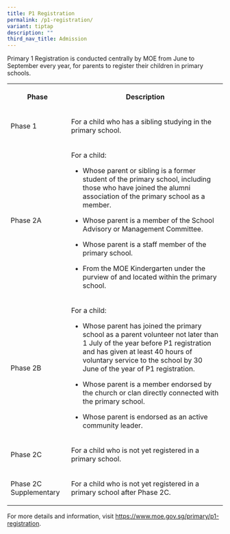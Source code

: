 ```yaml
---
title: P1 Registration
permalink: /p1-registration/
variant: tiptap
description: ""
third_nav_title: Admission
---
```

<p>Primary 1 Registration is conducted centrally by MOE from June to September
every year, for parents to register their children in primary schools.</p>
<p></p>
<table style="minWidth: 50px">
<colgroup>
<col>
<col>
</colgroup>
<tbody>
<tr>
<th rowspan="1" colspan="1">
<p>Phase</p>
</th>
<th rowspan="1" colspan="1">
<p>Description</p>
</th>
</tr>
<tr>
<td rowspan="1" colspan="1">
<p>Phase 1</p>
</td>
<td rowspan="1" colspan="1">
<p>For a child who has a sibling studying in the primary school.</p>
</td>
</tr>
<tr>
<td rowspan="1" colspan="1">
<p>Phase 2A</p>
</td>
<td rowspan="1" colspan="1">
<p>For a child:</p>
<ul data-tight="true" class="tight">
<li>
<p>Whose parent or sibling is a former student of the primary school, including
those who have joined the alumni association of the primary school as a
member.</p>
</li>
<li>
<p>Whose parent is a member of the School Advisory or Management Committee.</p>
</li>
<li>
<p>Whose parent is a staff member of the primary school.</p>
</li>
<li>
<p>From the MOE Kindergarten under the purview of and located within the
primary school.</p>
</li>
</ul>
</td>
</tr>
<tr>
<td rowspan="1" colspan="1">
<p>Phase 2B</p>
</td>
<td rowspan="1" colspan="1">
<p>For a child:</p>
<ul data-tight="true" class="tight">
<li>
<p>Whose parent has joined the primary school as a parent volunteer not later
than 1 July of the year before P1 registration and has given at least 40
hours of voluntary service to the school by 30 June of the year of P1 registration.</p>
</li>
<li>
<p>Whose parent is a member endorsed by the church or clan directly connected
with the primary school.</p>
</li>
<li>
<p>Whose parent is endorsed as an active community leader.</p>
</li>
</ul>
</td>
</tr>
<tr>
<td rowspan="1" colspan="1">
<p>Phase 2C</p>
</td>
<td rowspan="1" colspan="1">
<p>For a child who is not yet registered in a primary school.</p>
</td>
</tr>
<tr>
<td rowspan="1" colspan="1">
<p>Phase 2C Supplementary</p>
</td>
<td rowspan="1" colspan="1">
<p>For a child who is not yet registered in a primary school after Phase
2C.</p>
</td>
</tr>
</tbody>
</table>
<p></p>
<p>For more details and information, visit <a href="https://www.moe.gov.sg/primary/p1-registration" rel="noopener nofollow" target="_blank">https://www.moe.gov.sg/primary/p1-registration</a>.</p>